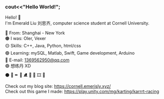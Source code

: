 ### cout<<"Hello World!";

Hello! 🌼  
I'm Emerald Liu 刘思齐, computer science student at Cornell University.

🔴 From: Shanghai - New York  
🟠 I was: OIer, Vexer  
🟡 Skills: C++, Java, Python, html/css  
🟢 Learning: mySQL, Matlab, Swift, Game development, Arduino  
🔵 E-mail: 1369562950@qq.com  
🟣 想练丹 XD   
⚫ 🎨 ✒ 🏀  ⛸ 🎹 🎸 🎞 🍭  


Check out my blog site:
https://cornell.emerisly.xyz/  
Check out this game I made:
https://play.unity.com/mg/karting/karrrt-racing  
